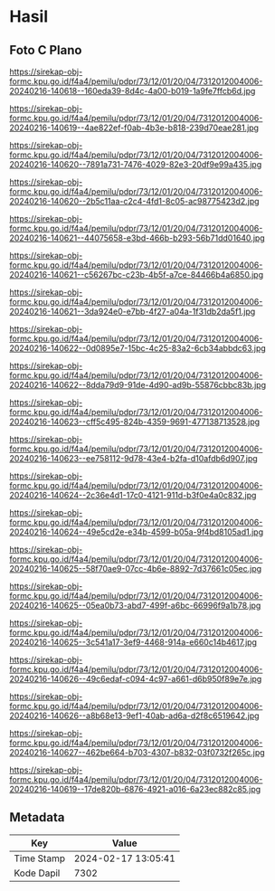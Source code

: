 # Hasil

## Foto C Plano

https://sirekap-obj-formc.kpu.go.id/f4a4/pemilu/pdpr/73/12/01/20/04/7312012004006-20240216-140618--160eda39-8d4c-4a00-b019-1a9fe7ffcb6d.jpg

https://sirekap-obj-formc.kpu.go.id/f4a4/pemilu/pdpr/73/12/01/20/04/7312012004006-20240216-140619--4ae822ef-f0ab-4b3e-b818-239d70eae281.jpg

https://sirekap-obj-formc.kpu.go.id/f4a4/pemilu/pdpr/73/12/01/20/04/7312012004006-20240216-140620--7891a731-7476-4029-82e3-20df9e99a435.jpg

https://sirekap-obj-formc.kpu.go.id/f4a4/pemilu/pdpr/73/12/01/20/04/7312012004006-20240216-140620--2b5c11aa-c2c4-4fd1-8c05-ac98775423d2.jpg

https://sirekap-obj-formc.kpu.go.id/f4a4/pemilu/pdpr/73/12/01/20/04/7312012004006-20240216-140621--44075658-e3bd-466b-b293-56b71dd01640.jpg

https://sirekap-obj-formc.kpu.go.id/f4a4/pemilu/pdpr/73/12/01/20/04/7312012004006-20240216-140621--c56267bc-c23b-4b5f-a7ce-84466b4a6850.jpg

https://sirekap-obj-formc.kpu.go.id/f4a4/pemilu/pdpr/73/12/01/20/04/7312012004006-20240216-140621--3da924e0-e7bb-4f27-a04a-1f31db2da5f1.jpg

https://sirekap-obj-formc.kpu.go.id/f4a4/pemilu/pdpr/73/12/01/20/04/7312012004006-20240216-140622--0d0895e7-15bc-4c25-83a2-6cb34abbdc63.jpg

https://sirekap-obj-formc.kpu.go.id/f4a4/pemilu/pdpr/73/12/01/20/04/7312012004006-20240216-140622--8dda79d9-91de-4d90-ad9b-55876cbbc83b.jpg

https://sirekap-obj-formc.kpu.go.id/f4a4/pemilu/pdpr/73/12/01/20/04/7312012004006-20240216-140623--cff5c495-824b-4359-9691-477138713528.jpg

https://sirekap-obj-formc.kpu.go.id/f4a4/pemilu/pdpr/73/12/01/20/04/7312012004006-20240216-140623--ee758112-9d78-43e4-b2fa-d10afdb6d907.jpg

https://sirekap-obj-formc.kpu.go.id/f4a4/pemilu/pdpr/73/12/01/20/04/7312012004006-20240216-140624--2c36e4d1-17c0-4121-911d-b3f0e4a0c832.jpg

https://sirekap-obj-formc.kpu.go.id/f4a4/pemilu/pdpr/73/12/01/20/04/7312012004006-20240216-140624--49e5cd2e-e34b-4599-b05a-9f4bd8105ad1.jpg

https://sirekap-obj-formc.kpu.go.id/f4a4/pemilu/pdpr/73/12/01/20/04/7312012004006-20240216-140625--58f70ae9-07cc-4b6e-8892-7d37661c05ec.jpg

https://sirekap-obj-formc.kpu.go.id/f4a4/pemilu/pdpr/73/12/01/20/04/7312012004006-20240216-140625--05ea0b73-abd7-499f-a6bc-66996f9a1b78.jpg

https://sirekap-obj-formc.kpu.go.id/f4a4/pemilu/pdpr/73/12/01/20/04/7312012004006-20240216-140625--3c541a17-3ef9-4468-914a-e660c14b4617.jpg

https://sirekap-obj-formc.kpu.go.id/f4a4/pemilu/pdpr/73/12/01/20/04/7312012004006-20240216-140626--49c6edaf-c094-4c97-a661-d6b950f89e7e.jpg

https://sirekap-obj-formc.kpu.go.id/f4a4/pemilu/pdpr/73/12/01/20/04/7312012004006-20240216-140626--a8b68e13-9ef1-40ab-ad6a-d2f8c6519642.jpg

https://sirekap-obj-formc.kpu.go.id/f4a4/pemilu/pdpr/73/12/01/20/04/7312012004006-20240216-140627--462be664-b703-4307-b832-03f0732f265c.jpg

https://sirekap-obj-formc.kpu.go.id/f4a4/pemilu/pdpr/73/12/01/20/04/7312012004006-20240216-140619--17de820b-6876-4921-a016-6a23ec882c85.jpg


## Metadata

| Key        | Value               |
| ---------- | ------------------- |
| Time Stamp | 2024-02-17 13:05:41 |
| Kode Dapil | 7302                |



